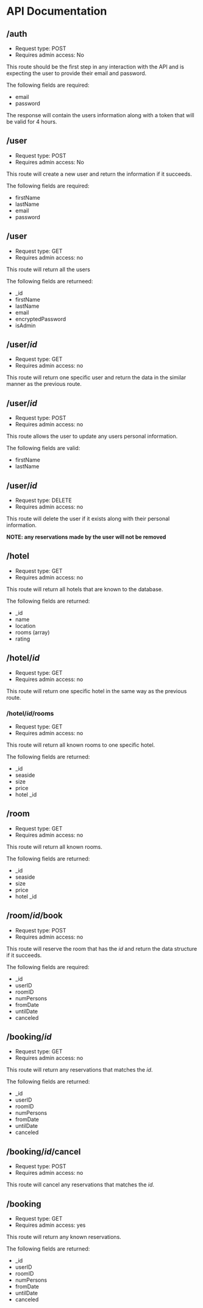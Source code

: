 # API Documentation

## /auth
* Request type: POST
* Requires admin access: No

This route should be the first step in any interaction with the API and is
expecting the user to provide their email and password.

The following fields are required:
- email
- password

The response will contain the users information along with a token that will
be valid for 4 hours.

## /user
* Request type: POST
* Requires admin access: No

This route will create a new user and return the information if it succeeds.

The following fields are required:
- firstName
- lastName
- email
- password

## /user
* Request type: GET
* Requires admin access: no

This route will return all the users

The following fields are returneed:
- \_id
- firstName
- lastName
- email
- encryptedPassword
- isAdmin

## /user/*id*
* Request type: GET
* Requires admin access: no

This route will return one specific user and return the data in the similar
manner as the previous route.

## /user/*id*
* Request type: POST
* Requires admin access: no

This route allows the user to update any users personal information.

The following fields are valid:
- firstName
- lastName

## /user/*id*
* Request type: DELETE
* Requires admin access: no

This route will delete the user if it exists along with their personal information.

**NOTE: any reservations made by the user will not be removed**

## /hotel
* Request type: GET
* Requires admin access: no

This route will return all hotels that are known to the database.

The following fields are returned:
- \_id
- name
- location
- rooms (array)
- rating

## /hotel/*id*
* Request type: GET
* Requires admin access: no

This route will return one specific hotel in the same way as the previous route.

### /hotel/*id*/rooms
* Request type: GET
* Requires admin access: no

This route will return all known rooms to one specific hotel.

The following fields are returned:
- \_id
- seaside
- size
- price
- hotel \_id

## /room
* Request type: GET
* Requires admin access: no

This route will return all known rooms.

The following fields are returned:
- \_id
- seaside
- size
- price
- hotel \_id

## /room/*id*/book
* Request type: POST
* Requires admin access: no

This route will reserve the room that has the *id* and return the data structure
if it succeeds.

The following fields are required:
- \_id
- userID
- roomID
- numPersons
- fromDate
- untilDate
- canceled

## /booking/*id*
* Request type: GET
* Requires admin access: no

This route will return any reservations that matches the *id*.

The following fields are returned:
- \_id
- userID
- roomID
- numPersons
- fromDate
- untilDate
- canceled

## /booking/*id*/cancel
* Request type: POST
* Requires admin access: no

This route will cancel any reservations that matches the *id*.

## /booking
* Request type: GET
* Requires admin access: yes

This route will return any known reservations.

The following fields are returned:
- \_id
- userID
- roomID
- numPersons
- fromDate
- untilDate
- canceled
